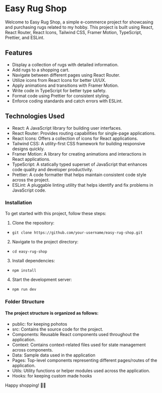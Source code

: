 # Easy Rug Shop
Welcome to Easy Rug Shop, a simple e-commerce project for showcasing and purchasing rugs related to my hobby. This project is built using React, React Router, React Icons, Tailwind CSS, Framer Motion, TypeScript, Prettier, and ESLint.

## Features
+ Display a collection of rugs with detailed information.
+ Add rugs to a shopping cart.
+ Navigate between different pages using React Router.
+ Utilize icons from React Icons for better UI/UX.
+ Apply animations and transitions with Framer Motion.
+ Write code in TypeScript for better type safety.
+ Format code using Prettier for consistent styling.
+ Enforce coding standards and catch errors with ESLint.
 
## Technologies Used
+ React: A JavaScript library for building user interfaces.
+ React Router: Provides routing capabilities for single-page applications.
+ React Icons: Offers a collection of icons for React applications.
+ Tailwind CSS: A utility-first CSS framework for building responsive designs quickly.
+ Framer Motion: A library for creating animations and interactions in React applications.
+ TypeScript: A statically typed superset of JavaScript that enhances code quality and developer productivity.
+ Prettier: A code formatter that helps maintain consistent code style across the project.
+ ESLint: A pluggable linting utility that helps identify and fix problems in JavaScript code.

### Installation
To get started with this project, follow these steps:

1. Clone the repository:
+     git clone https://github.com/your-username/easy-rug-shop.git

2. Navigate to the project directory:
+     cd easy-rug-shop

3. Install dependencies:
+     npm install

4. Start the development server:
+     npm run dev

### Folder Structure

#### The project structure is organized as follows:
- public: for keeping pohotos
- src: Contains the source code for the project.
 - Components: Reusable React components used throughout the application.
 - Context: Contains context-related files used for state management across components.
 - Data: Sample data used in the application
 - Pages: Top-level components representing different pages/routes of the application.
 - Utils: Utility functions or helper modules used across the application.
 - Hooks: for keeping custom made hooks

Happy shopping! 🛒🌟
